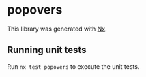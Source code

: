 # popovers

This library was generated with [Nx](https://nx.dev).

## Running unit tests

Run `nx test popovers` to execute the unit tests.
